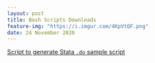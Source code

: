```yaml
---
layout: post
title: Bash Scripts Downloads
feature-img: "https://i.imgur.com/4KpVtQF.png"
date: 24 November 2020
---
```

 [Script to generate Stata `.do` sample script](/assets/data/make_script.sh)  
